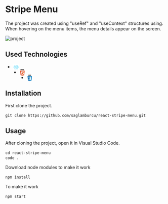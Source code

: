# Stripe Menu
The project was created using "useRef" and "useContext" structures using. When hovering on the menu items, the menu details appear on the screen.

![project](./public//image/project.gif)

## Used Technologies
* <img align="left" height="20" src="https://raw.githubusercontent.com/github/explore/80688e429a7d4ef2fca1e82350fe8e3517d3494d/topics/react/react.png">

* <img align="left" style="margin-right: 3px" height="20" src="https://raw.githubusercontent.com/github/explore/80688e429a7d4ef2fca1e82350fe8e3517d3494d/topics/html/html.png">

* <img align="left" style="margin-right: 3px" height="20" src="https://raw.githubusercontent.com/github/explore/80688e429a7d4ef2fca1e82350fe8e3517d3494d/topics/css/css.png">

## Installation
First clone the project.
```
git clone https://github.com/saglamburcu/react-stripe-menu.git
```

## Usage
After cloning the project, open it in Visual Studio Code.
```
cd react-stripe-menu
code .
```
Download node modules to make it work
```
npm install
```
To make it work
```
npm start
```